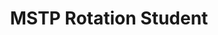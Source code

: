 ---
publish: true
name: Connor Ward
title: MSTP Rotation Student
picture: 
google-scholar: 
CV:
linked-in: 
twitter:
email: 
---